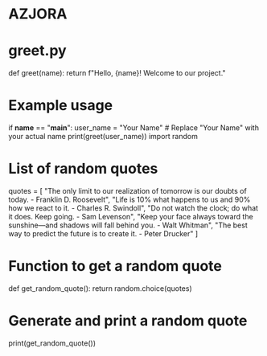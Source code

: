 # AZJORA
# greet.py

def greet(name):
    return f"Hello, {name}! Welcome to our project."

# Example usage
if __name__ == "__main__":
    user_name = "Your Name"  # Replace "Your Name" with your actual name
    print(greet(user_name))
import random

# List of random quotes
quotes = [
    "The only limit to our realization of tomorrow is our doubts of today. - Franklin D. Roosevelt",
    "Life is 10% what happens to us and 90% how we react to it. - Charles R. Swindoll",
    "Do not watch the clock; do what it does. Keep going. - Sam Levenson",
    "Keep your face always toward the sunshine—and shadows will fall behind you. - Walt Whitman",
    "The best way to predict the future is to create it. - Peter Drucker"
]

# Function to get a random quote
def get_random_quote():
    return random.choice(quotes)

# Generate and print a random quote
print(get_random_quote())

